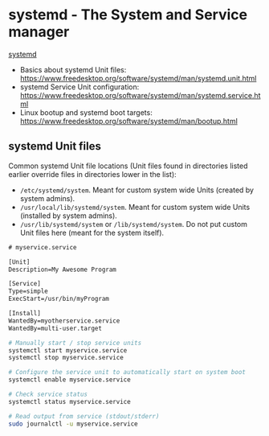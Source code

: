 # systemd - The System and Service manager

[systemd](https://systemd.io/)

- Basics about systemd Unit files: https://www.freedesktop.org/software/systemd/man/systemd.unit.html
- systemd Service Unit configuration: https://www.freedesktop.org/software/systemd/man/systemd.service.html
- Linux bootup and systemd boot targets: https://www.freedesktop.org/software/systemd/man/bootup.html

## systemd Unit files

Common systemd Unit file locations (Unit files found in directories listed earlier override files in directories lower in the list):
- `/etc/systemd/system`. Meant for custom system wide Units (created by system admins).
- `/usr/local/lib/systemd/system`. Meant for custom system wide Units (installed by system admins).
- `/usr/lib/systemd/system` or `/lib/systemd/system`. Do not put custom Unit files here (meant for the system itself).

```txt
# myservice.service

[Unit]
Description=My Awesome Program

[Service]
Type=simple
ExecStart=/usr/bin/myProgram

[Install]
WantedBy=myotherservice.service
WantedBy=multi-user.target
```

```bash
# Manually start / stop service units
systemctl start myservice.service
systemctl stop myservice.service
```

```bash
# Configure the service unit to automatically start on system boot
systemctl enable myservice.service
```

```bash
# Check service status
systemctl status myservice.service
```

```bash
# Read output from service (stdout/stderr)
sudo journalctl -u myservice.service
```
